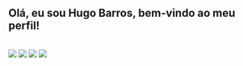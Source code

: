 ## Olá, eu sou Hugo Barros, bem-vindo ao meu perfil!
<div style="display: inline_block"><br>
  <img src="https://cdn.jsdelivr.net/gh/devicons/devicon/icons/git/git-original.svg" />
  <img src="https://cdn.jsdelivr.net/gh/devicons/devicon/icons/python/python-original.svg" />
  <img src="https://cdn.jsdelivr.net/gh/devicons/devicon/icons/html5/html5-original.svg" />
  <img src="https://cdn.jsdelivr.net/gh/devicons/devicon/icons/javascript/javascript-original.svg" />
  
            
          

  
</div>

          
            
          
